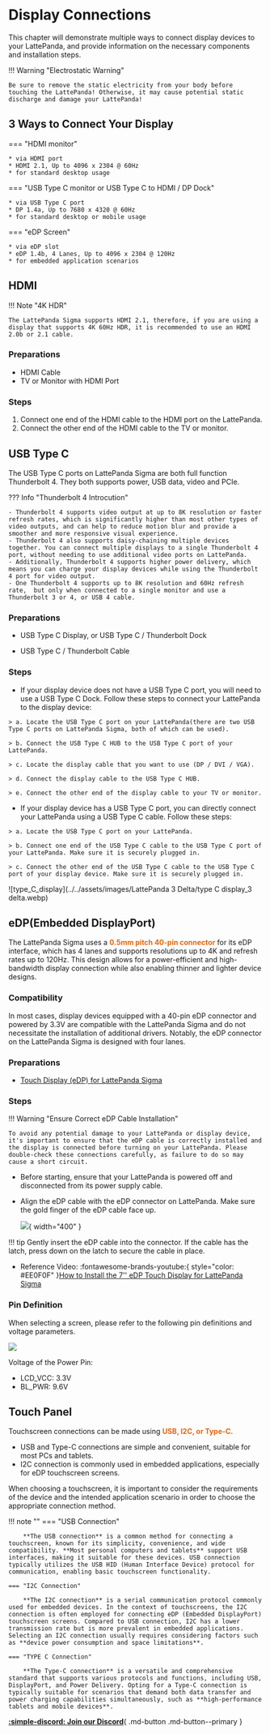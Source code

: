 # Display Connections

This chapter will demonstrate multiple ways to connect display devices to your LattePanda, and provide information on the necessary components and installation steps.

!!! Warning "Electrostatic Warning"

    Be sure to remove the static electricity from your body before touching the LattePanda! Otherwise, it may cause potential static discharge and damage your LattePanda! 

## 3 Ways to Connect Your Display

=== "HDMI monitor"

    * via HDMI port
    * HDMI 2.1, Up to 4096 x 2304 @ 60Hz
    * for standard desktop usage

=== "USB Type C monitor or USB Type C to HDMI / DP Dock"

    * via USB Type C port
    * DP 1.4a, Up to 7680 x 4320 @ 60Hz
    * for standard desktop or mobile usage

=== "eDP Screen"

    * via eDP slot
    * eDP 1.4b, 4 Lanes, Up to 4096 x 2304 @ 120Hz
    * for embedded application scenarios


## HDMI

!!! Note "4K HDR"

    The LattePanda Sigma supports HDMI 2.1, therefore, if you are using a display that supports 4K 60Hz HDR, it is recommended to use an HDMI 2.0b or 2.1 cable.

### Preparations

- HDMI Cable
- TV or Monitor with HDMI Port

### Steps

1. Connect one end of the HDMI cable to the HDMI port on the LattePanda.
2. Connect the other end of the HDMI cable to the TV or monitor.

## USB Type C

The USB Type C ports on LattePanda Sigma are both full function Thunderbolt 4. They both supports power, USB data, video and PCIe.

??? Info "Thunderbolt 4 Introcution"

    - Thunderbolt 4 supports video output at up to 8K resolution or faster refresh rates, which is significantly higher than most other types of video outputs, and can help to reduce motion blur and provide a smoother and more responsive visual experience. 
    - Thunderbolt 4 also supports daisy-chaining multiple devices together. You can connect multiple displays to a single Thunderbolt 4 port, without needing to use additional video ports on LattePanda. 
    - Additionally, Thunderbolt 4 supports higher power delivery, which means you can charge your display devices while using the Thunderbolt 4 port for video output. 
    - One Thunderbolt 4 supports up to 8K resolution and 60Hz refresh rate,  but only when connected to a single monitor and use a Thunderbolt 3 or 4, or USB 4 cable.


### Preparations

- USB Type C Display, or USB Type C / Thunderbolt Dock

- USB Type C / Thunderbolt Cable


### Steps

   - If your display device does not have a USB Type C port, you will need to use a USB Type C Dock. Follow these steps to connect your LattePanda to the display device:

    > a. Locate the USB Type C port on your LattePanda(there are two USB Type C ports on LattePanda Sigma, both of which can be used).
    
    > b. Connect the USB Type C HUB to the USB Type C port of your LattePanda. 
    
    > c. Locate the display cable that you want to use (DP / DVI / VGA).
    
    > d. Connect the display cable to the USB Type C HUB. 
    
    > e. Connect the other end of the display cable to your TV or monitor. 


   - If your display device has a USB Type C port, you can directly connect your LattePanda using a USB Type C cable. Follow these steps:

    > a. Locate the USB Type C port on your LattePanda.
    
    > b. Connect one end of the USB Type C cable to the USB Type C port of your LattePanda. Make sure it is securely plugged in.
    
    > c. Connect the other end of the USB Type C cable to the USB Type C port of your display device. Make sure it is securely plugged in.


![type_C_display](../../assets/images/LattePanda 3 Delta/type C display_3 delta.webp)

## eDP(Embedded DisplayPort)

The LattePanda Sigma uses a <span style="color: rgba(225, 103, 13);">**0.5mm pitch 40-pin connector**</span> for its eDP interface, which has 4 lanes and supports resolutions up to 4K and refresh rates up to 120Hz. This design allows for a power-efficient and high-bandwidth display connection while also enabling thinner and lighter device designs. 

### Compatibility

In most cases, display devices equipped with a 40-pin eDP connector and powered by 3.3V are compatible with the LattePanda Sigma and do not necessitate the installation of additional drivers. Notably, the eDP connector on the LattePanda Sigma is designed with four lanes.

### Preparations

- [Touch Display (eDP) for LattePanda Sigma](https://www.dfrobot.com/product-2763.html)


### Steps

!!! Warning "Ensure Correct eDP Cable Installation"

    To avoid any potential damage to your LattePanda or display device, it's important to ensure that the eDP cable is correctly installed and the display is connected before turning on your LattePanda. Please double-check these connections carefully, as failure to do so may cause a short circuit.

- Before starting, ensure that your LattePanda is powered off and disconnected from its power supply cable.

- Align the eDP cable with the eDP connector on LattePanda. Make sure the gold finger of the eDP cable face up.

    ![](../../assets/images/Sigma/40_pin_edp_connection.webp){ width="400" }

!!! tip
    Gently insert the eDP cable into the connector. If the cable has the latch, press down on the latch to secure the cable in place.

- Reference Video: :fontawesome-brands-youtube:{ style="color: #EE0F0F" }[How to Install the 7'' eDP Touch Display for LattePanda Sigma](https://youtu.be/tbvC4nlbtog)

### Pin Definition

When selecting a screen, please refer to the following pin definitions and voltage parameters.

![](../../assets/images/Sigma/EdpPinout.webp)

Voltage of the Power Pin:

* LCD_VCC: 3.3V
* BL_PWR:  9.6V

## Touch Panel

Touchscreen connections can be made using <span style="color: rgba(225, 103, 13);">**USB, I2C, or Type-C**</span>. 

- USB and Type-C connections are simple and convenient, suitable for most PCs and tablets. 
- I2C connection is commonly used in embedded applications, especially for eDP touchscreen screens. 

When choosing a touchscreen, it is important to consider the requirements of the device and the intended application scenario in order to choose the appropriate connection method.

!!! note ""
    === "USB Connection"

        **The USB connection** is a common method for connecting a touchscreen, known for its simplicity, convenience, and wide compatibility. **Most personal computers and tablets** support USB interfaces, making it suitable for these devices. USB connection typically utilizes the USB HID (Human Interface Device) protocol for communication, enabling basic touchscreen functionality.
    
    === "I2C Connection"
    
        **The I2C connection** is a serial communication protocol commonly used for embedded devices. In the context of touchscreens, the I2C connection is often employed for connecting eDP (Embedded DisplayPort) touchscreen screens. Compared to USB connection, I2C has a lower transmission rate but is more prevalent in embedded applications. Selecting an I2C connection usually requires considering factors such as **device power consumption and space limitations**.
    
    === "TYPE C Connection"
    
        **The Type-C connection** is a versatile and comprehensive standard that supports various protocols and functions, including USB, DisplayPort, and Power Delivery. Opting for a Type-C connection is typically suitable for scenarios that demand both data transfer and power charging capabilities simultaneously, such as **high-performance tablets and mobile devices**.



[**:simple-discord: Join our Discord**](https://discord.gg/k6YPYQgmHt){ .md-button .md-button--primary }